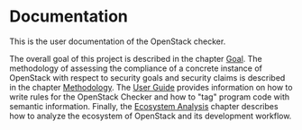 # Documentation

This is the user documentation of the OpenStack checker.

The overall goal of this project is described in the chapter [Goal](goal.md).
The methodology of assessing the compliance of a concrete instance of OpenStack with respect to security goals and security claims is described in the chapter [Methodology](methodology.md).
The [User Guide](user-guide.md) provides information on how to write rules for the OpenStack Checker and how to "tag" program code with semantic information.
Finally, the [Ecosystem Analysis](ecosystem-analysis.md) chapter describes how to analyze the ecosystem of OpenStack and its development workflow.
